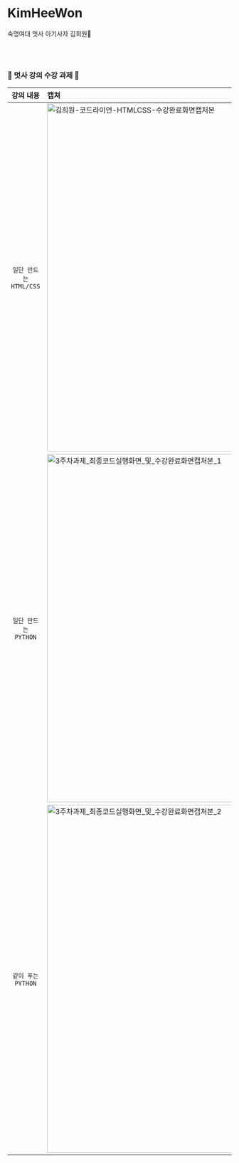 # KimHeeWon
숙명여대 멋사 아기사자 김희원🦁

<br><br>
### 🦁 멋사 강의 수강 과제 🦁

| 강의 내용 | 캡쳐 | 
|:------:|:------|
|`일단 만드는 HTML/CSS`|<img width="782" alt="김희원-코드라이언-HTMLCSS-수강완료화면캡처본" src="https://user-images.githubusercontent.com/84553063/164909420-3b63e498-fa33-406d-b29c-485decced9db.png">
|`일단 만드는 PYTHON`|<img width="782" alt="3주차과제_최종코드실행화면_및_수강완료화면캡처본_1" src = "https://user-images.githubusercontent.com/84553063/167302996-c39447d7-51a4-40a3-8c35-ef3cc5474acd.jpg">
|`같이 푸는 PYTHON`|<img width="782" alt="3주차과제_최종코드실행화면_및_수강완료화면캡처본_2" src = "https://user-images.githubusercontent.com/84553063/167310779-3960e662-1f14-4194-8379-9db614ab75c6.jpg">


